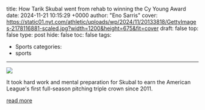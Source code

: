 title: How Tarik Skubal went from rehab to winning the Cy Young Award
date: 2024-11-21 10:15:29 +0000
author: "Eno Sarris"
cover: https://static01.nyt.com/athletic/uploads/wp/2024/11/20133818/GettyImages-2178116881-scaled.jpg?width=1200&height=675&fit=cover
draft: false
top: false
type: post
hide: false
toc: false
tags:
  - Sports
categories:
  - sports
---

![](https://static01.nyt.com/athletic/uploads/wp/2024/11/20133818/GettyImages-2178116881-scaled.jpg?width=1200&height=675&fit=cover)

It took hard work and mental preparation for Skubal to earn the American League's first full-season pitching triple crown since 2011.

[read more](https://www.nytimes.com/athletic/5922636/2024/11/21/detroit-tigers-tarik-skubal-cy-young-rehab/)
